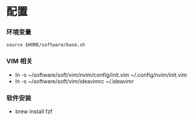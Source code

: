 # 配置

###  环境变量

``` shell
source $HOME/software/base.sh
```

### VIM 相关
  -  ln -s ~/software/soft/vim/nvim/config/init.vim ~/.config/nvim/init.vim 
  -  ln -s ~/software/soft/vim/ideavimrc  ~/.ideavimr

### 软件安装
  - brew install fzf
